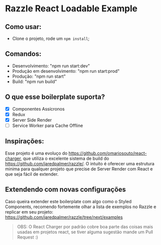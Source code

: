 # Razzle React Loadable Example

## Como usar:
- Clone o projeto, rode um `npm install`;

## Comandos:
- Desenvolvimento: "npm run start:dev"
- Produção em desenvolvimento: "npm run start:prod"
- Produção: "npm run start"
- Build: "npm run build"

## O que esse boilerplate suporta?

- [x] Componentes Assícronos
- [x] Redux
- [X] Server Side Render
- [ ] Service Worker para Cache Offline

## Inspirações:
Esse projeto é uma evoluço do https://github.com/omariosouto/react-charger, que utiliza o excelente sistema de build do https://github.com/jaredpalmer/razzle/.
O intuito é oferecer uma estrutura minima para qualquer projeto que precise de Server Render com React e que seja fácil de extender.

## Extendendo com novas configurações

Caso queira extender este boilerplate com algo como o Styled Components, recomendo fortemente olhar a lista de exemplos no Razzle e replicar em seu projeto: https://github.com/jaredpalmer/razzle/tree/next/examples 

> OBS: O React Charger por padrão cobre boa parte das coisas mais usadas em projetos react, se tiver alguma sugestão mande um Pull Request :)
